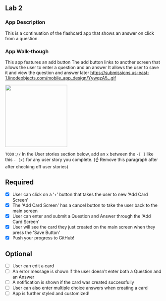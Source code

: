 ## Lab 2

### App Description
This is a continuation of the flashcard app that shows an answer on click from a question.

### App Walk-though
This app features an add button
The add button links to another screen that allows the user to enter a question and an answer
It allows the user to save it and view the question and answer later
https://submissions.us-east-1.linodeobjects.com/mobile_app_design/YywqzA5_.gif


<img src="https://submissions.us-east-1.linodeobjects.com/mobile_app_design/fWaEPRbC.gif" width=200><br>

`TODO://` In the User stories section below, add an `x` between the `-[ ]` like this `- [x]` for any user story you complete. (☝️ Remove this paragraph after after checking off user stories)

## Required
- [X] User can click on a ‘+’ button that takes the user to new ‘Add Card Screen’
- [X] The 'Add Card Screen' has a cancel button to take the user back to the main screen
- [X] User can enter and submit a Question and Answer through the 'Add Card Screen'
- [X] User will see the card they just created on the main screen when they press the 'Save Button'
- [X] Push your progress to GitHub!

## Optional
- [ ] User can edit a card
- [ ] An error message is shown if the user doesn't enter both a Question and an Answer
- [ ] A notification is shown if the card was created successfully
- [ ] User can also enter multiple choice answers when creating a card
- [ ] App is further styled and customized!

